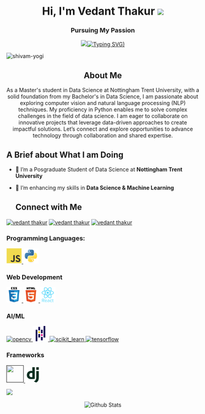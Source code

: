 <h1 align="center">Hi, I'm Vedant Thakur <img src="https://media.giphy.com/media/hvRJCLFzcasrR4ia7z/giphy.gif" width="35"></h1>
<h3 align="center">Pursuing My Passion</h3>

<p align="center">
  <a href="https://github.com/DenverCoder1/readme-typing-svg"><img src="[https://readme-typing-svg.herokuapp.com?lines=Data+Science+Student;Machine Learning Developer;Leader;Always%20learning%20new%20things&center=true&width=500&height=50](https://git.io/typing-svg"><img src="https://readme-typing-svg.demolab.com?font=Black&pause=1000&color=000000&background=FFFFFF00&center=true&vCenter=true&width=435&lines=Data+Science+Student;Machine+Learning+Developer" alt="Typing SVG)"></a>
</p>


<p align="left"> <img src="https://komarev.com/ghpvc/?username=Vedant2022&label=Profile%20views&color=0e75b6&style=flat" alt="shivam-yogi" /> </p>

<h2 align="center">About Me</h2>
<p align="center">As a Master's student in Data Science at Nottingham Trent University,
  with a solid foundation from my Bachelor's in Data Science, I am passionate about 
  exploring computer vision and natural language processing (NLP) techniques. My proficiency
  in Python enables me to solve complex challenges in the field of data science. I am eager
  to collaborate on innovative projects that leverage data-driven approaches to create impactful 
  solutions. Let’s connect and explore opportunities to advance technology through collaboration 
  and shared expertise.</p>


<h2 align="left">A Brief about What I am Doing</h2>

- 🔭 I’m a Posgraduate Student of Data Science at **Nottingham Trent University**
- 🔭 I’m enhancing my skills in **Data Science & Machine Learning**

  <h2 align="left">Connect with Me </h2>

<p align="left">
<a href="https://www.linkedin.com/in/vedantthakur02/" target="blank"><img align="center" src="https://raw.githubusercontent.com/rahuldkjain/github-profile-readme-generator/master/src/images/icons/Social/linked-in-alt.svg" alt="vedant thakur" height="30" width="40" /></a>
<a href="https://www.instagram.com/_vedant.thakur/" target="blank"><img align="center" src="https://raw.githubusercontent.com/rahuldkjain/github-profile-readme-generator/master/src/images/icons/Social/instagram.svg" alt="vedant thakur" height="30" width="40" /></a>
<a href="https://outlook.live.com/mail/0/deeplink/compose?to=vedant.nileshthakur@outlook.com" target="_blank">
   <img align="center" src="https://user-images.githubusercontent.com/101052517/222644293-b567413d-a15d-41ca-a50b-38ea0c35e1ed.png" alt="vedant thakur" height="30" width="40"/>
</a>
</p>


<h3 align="left">Programming Languages:</h3>
<p align="left"> <a href="" target="_blank" rel="noreferrer"> <img src="https://raw.githubusercontent.com/devicons/devicon/master/icons/javascript/javascript-original.svg" alt="javascript" width="40" height="40"/> </a> <a href="https://www.python.org" target="_blank" rel="noreferrer"> <img src="https://raw.githubusercontent.com/devicons/devicon/master/icons/python/python-original.svg" alt="python" width="40" height="40"/> </a> </p>

<h3 align="left">Web Development</h3>
<p align="left"> <a href="https://www.w3schools.com/css/" target="_blank" rel="noreferrer"> <img src="https://raw.githubusercontent.com/devicons/devicon/master/icons/css3/css3-original-wordmark.svg" alt="css3" width="40" height="40"/> </a> <a href="https://www.w3.org/html/" target="_blank" rel="noreferrer"> <img src="https://raw.githubusercontent.com/devicons/devicon/master/icons/html5/html5-original-wordmark.svg" alt="html5" width="40" height="40"/> </a> <a href="https://reactjs.org/" target="_blank" rel="noreferrer"> <img src="https://raw.githubusercontent.com/devicons/devicon/master/icons/react/react-original-wordmark.svg" alt="react" width="40" height="40"/> </a> <a href="https://tailwindcss.com/" target="_blank" rel="noreferrer">  </a> </p><p align="left"> </p>

<h3 align="left">AI/ML</h3>
<p align="left"> <a href="https://opencv.org/" target="_blank" rel="noreferrer"> <img src="https://www.vectorlogo.zone/logos/opencv/opencv-icon.svg" alt="opencv" width="40" height="40"/> </a> <a href="https://pandas.pydata.org/" target="_blank" rel="noreferrer"> <img src="https://raw.githubusercontent.com/devicons/devicon/2ae2a900d2f041da66e950e4d48052658d850630/icons/pandas/pandas-original.svg" alt="pandas" width="40" height="40"/> </a> <a href="https://pytorch.org/" target="_blank" rel="noreferrer"> </a> <a href="https://scikit-learn.org/" target="_blank" rel="noreferrer"> <img src="https://upload.wikimedia.org/wikipedia/commons/0/05/Scikit_learn_logo_small.svg" alt="scikit_learn" width="40" height="40"/> </a> <a href="https://www.tensorflow.org" target="_blank" rel="noreferrer"> <img src="https://www.vectorlogo.zone/logos/tensorflow/tensorflow-icon.svg" alt="tensorflow" width="40" height="40"/> </a> </p>

<h3 align="left">Frameworks</h3>
<p align="left">  <a href="" target="_blank" rel="noreferrer"> <img src="https://user-images.githubusercontent.com/101052517/222644751-8dba9de1-f90e-4a58-8310-de03d04254f0.png"  width="45" height="45" /> </a> <a href="" target="_blank" rel="noreferrer"> <img src="https://github.com/devicons/devicon/blob/master/icons/django/django-plain.svg" alt="photoshop" width="40" height="40"/> </p>
  
  <a align="left"> <img src="https://img.shields.io/badge/Code%20Time-6000+%20hrs-orange"/></a>


<p align="center">
        <img src="https://raw.githubusercontent.com/mayhemantt/mayhemantt/Update/svg/Bottom.svg" alt="Github Stats" />
</p>
